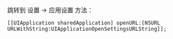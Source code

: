 跳转到 设置 -> 应用设置 方法：

```
[[UIApplication sharedApplication] openURL:[NSURL URLWithString:UIApplicationOpenSettingsURLString]];
```
